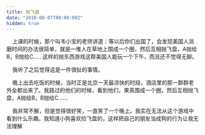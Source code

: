 ```yaml
---
title: 抛飞盘
date: "2010-08-07T00:00:00Z"
hidden: true
---
```

    上课的时候，那个叫韦小宝的老师讲道：等以后你们出国了，会发现美国人消磨时间的办法很简单，就是一堆人在草地上围成一个圈，然后互相抛飞盘，A抛给B，B抛给C……这样的抛东西游戏这帮美国人能玩一个下午，而且还不觉得无聊。

    我听了之后觉得这是一件很扯的事情。

    晚上出去吃饭的时候，当时正是北京一天最凉快的时段，酒店里的那一群群老外全都出来了。我路过的他们的时候，看到他们，果真围成一个圈，然后互相抛飞盘，A抛给B，B抛给C……

    我非常不解，但是觉得很好笑，一直笑了一个晚上。我实在无法从这个游戏中看到什么乐趣。我知道小狗喜欢捡飞盘的，这样把自己的朋友当成狗的行为让我无法理解